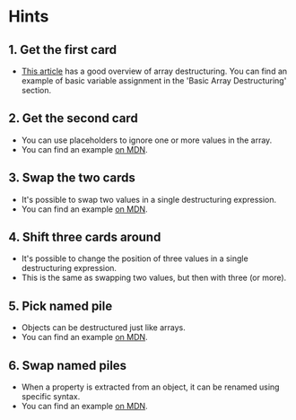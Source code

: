 # Hints

## 1. Get the first card

- [This article][mdn-destructuring] has a good overview of array destructuring. You can find an example of basic variable assignment in the 'Basic Array Destructuring' section.

## 2. Get the second card

- You can use placeholders to ignore one or more values in the array.
- You can find an example [on MDN][mdn-destructuring-ignore-value].

## 3. Swap the two cards

- It's possible to swap two values in a single destructuring expression.
- You can find an example [on MDN][mdn-destructuring-swapping].

## 4. Shift three cards around

- It's possible to change the position of three values in a single destructuring expression.
- This is the same as swapping two values, but then with three (or more).

## 5. Pick named pile

- Objects can be destructured just like arrays.
- You can find an example [on MDN][mdn-object-destructuring-basic-assignment].

## 6. Swap named piles

- When a property is extracted from an object, it can be renamed using specific syntax.
- You can find an example [on MDN][mdn-object-destructuring-object-rename].

[mdn-destructuring]: https://developer.mozilla.org/en-US/docs/Web/JavaScript/Reference/Operators/Destructuring_assignment#Basic_variable_assignment
[mdn-destructuring-ignore-value]: https://developer.mozilla.org/en-US/docs/Web/JavaScript/Reference/Operators/Destructuring_assignment#Ignoring_some_returned_values
[mdn-destructuring-swapping]: https://developer.mozilla.org/en-US/docs/Web/JavaScript/Reference/Operators/Destructuring_assignment#Swapping_variables
[mdn-object-destructuring-basic-assignment]: https://developer.mozilla.org/en-US/docs/Web/JavaScript/Reference/Operators/Destructuring#basic_assignment
[mdn-object-destructuring-object-rename]: https://developer.mozilla.org/en-US/docs/Web/JavaScript/Reference/Operators/Destructuring#assigning_to_new_variable_names
